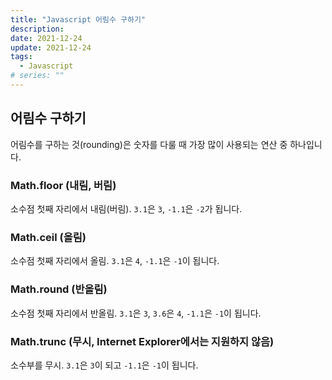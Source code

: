```yaml
---
title: "Javascript 어림수 구하기"
description:
date: 2021-12-24
update: 2021-12-24
tags:
  - Javascript
# series: ""
---
```


## 어림수 구하기

어림수를 구하는 것(rounding)은 숫자를 다룰 때 가장 많이 사용되는 연산 중 하나입니다.


### Math.floor (내림, 버림)

소수점 첫째 자리에서 내림(버림). `3.1`은 `3`, `-1.1`은 `-2`가 됩니다.

### Math.ceil (올림)

소수점 첫째 자리에서 올림. `3.1`은 `4`, `-1.1`은 `-1`이 됩니다.

### Math.round (반올림)

소수점 첫째 자리에서 반올림. `3.1`은 `3`, `3.6`은 `4`, `-1.1`은 `-1`이 됩니다.

### Math.trunc (무시, Internet Explorer에서는 지원하지 않음)

소수부를 무시. `3.1`은 `3`이 되고 `-1.1`은 `-1`이 됩니다.